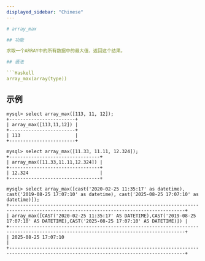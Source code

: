 ```yaml
---
displayed_sidebar: "Chinese"
---

# array_max

## 功能

求取一个ARRAY中的所有数据中的最大值，返回这个结果。

## 语法

```Haskell
array_max(array(type))
```

## 示例

```plain text
mysql> select array_max([113, 11, 12]);
+------------------------+
| array_max([113,11,12]) |
+------------------------+
| 113                    |
+------------------------+

mysql> select array_max([11.33, 11.11, 12.324]);
+---------------------------------+
| array_max([11.33,11.11,12.324]) |
+---------------------------------+
| 12.324                          |
+---------------------------------+

mysql> select array_max([cast('2020-02-25 11:35:17' as datetime), cast('2019-08-25 17:07:10' as datetime), cast('2025-08-25 17:07:10' as datetime)]);
+--------------------------------------------------------------------------------------------------------------------------------------+
| array_max([CAST('2020-02-25 11:35:17' AS DATETIME),CAST('2019-08-25 17:07:10' AS DATETIME),CAST('2025-08-25 17:07:10' AS DATETIME)]) |
+--------------------------------------------------------------------------------------------------------------------------------------+
| 2025-08-25 17:07:10                                                                                                                  |
+--------------------------------------------------------------------------------------------------------------------------------------+
```